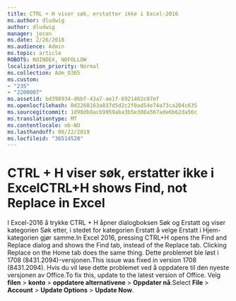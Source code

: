 ```yaml
---
title: CTRL + H viser søk, erstatter ikke i Excel-2016
ms.author: dludwig
author: dludwig
manager: jecon
ms.date: 2/26/2018
ms.audience: Admin
ms.topic: article
ROBOTS: NOINDEX, NOFOLLOW
localization_priority: Normal
ms.collection: Adm_O365
ms.custom:
- "235"
- "2200007"
ms.assetid: bd398934-d6bf-43a7-ae1f-6921402c07ef
ms.openlocfilehash: 0d2260163a837d5d2c2f0ad54e74a73ca204c635
ms.sourcegitcommit: 1d98db8acb9959aba3b5e308a567ade6b62da56c
ms.translationtype: MT
ms.contentlocale: nb-NO
ms.lasthandoff: 08/22/2019
ms.locfileid: "36514520"
---
```

# <a name="ctrlh-shows-find-not-replace-in-excel"></a><span data-ttu-id="42b5d-102">CTRL + H viser søk, erstatter ikke i Excel</span><span class="sxs-lookup"><span data-stu-id="42b5d-102">CTRL+H shows Find, not Replace in Excel</span></span>

<span data-ttu-id="42b5d-103">I Excel-2016 å trykke CTRL + H åpner dialogboksen Søk og Erstatt og viser kategorien Søk etter, i stedet for kategorien Erstatt å velge Erstatt i Hjem-kategorien gjør samme.</span><span class="sxs-lookup"><span data-stu-id="42b5d-103">In Excel 2016, pressing CTRL+H opens the Find and Replace dialog and shows the Find tab, instead of the Replace tab. Clicking Replace on the Home tab does the same thing.</span></span> <span data-ttu-id="42b5d-104">Dette problemet ble løst i 1708 (8431.2094)-versjonen.</span><span class="sxs-lookup"><span data-stu-id="42b5d-104">This issue was fixed in version 1708 (8431.2094).</span></span> <span data-ttu-id="42b5d-105">Hvis du vil løse dette problemet ved å oppdatere til den nyeste versjonen av Office.</span><span class="sxs-lookup"><span data-stu-id="42b5d-105">To fix this, update to the latest version of Office.</span></span> <span data-ttu-id="42b5d-106">Velg **filen** \> **konto** \> **oppdatere alternativene** \> **Oppdater nå**.</span><span class="sxs-lookup"><span data-stu-id="42b5d-106">Select **File** \> **Account** \> **Update Options** \> **Update Now**.</span></span>
  